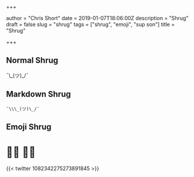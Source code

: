 +++

author = "Chris Short"
date = 2019-01-07T18:06:00Z
description = "Shrug"
draft = false
slug = "shrug"
tags = ["shrug", "emoji", "sup son"]
title = "Shrug"

+++

## Normal Shrug

¯\\\_(ツ)\_/¯

## Markdown Shrug

`¯\\\_(ツ)\_/¯`

## Emoji Shrug

# 🤷‍♀️ 🤷‍♂️

{{< twitter 1082342275273891845 >}}